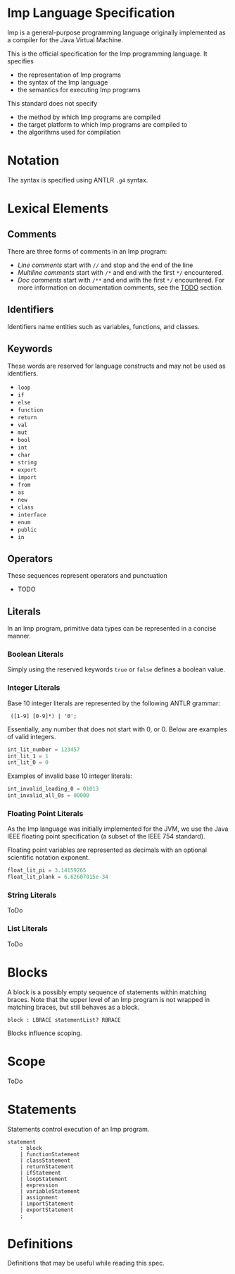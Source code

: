 # Imp Language Specification

Imp is a general-purpose programming language originally implemented as a compiler for the Java Virtual Machine.

This is the official specification for the Imp programming language. It specifies

- the representation of Imp programs
- the syntax of the Imp language
- the semantics for executing Imp programs

This standard does not specify

- the method by which Imp programs are compiled
- the target platform to which Imp programs are compiled to
- the algorithms used for compilation


# Notation

The syntax is specified using ANTLR `.g4` syntax.

# Lexical Elements

## Comments

There are three forms of comments in an Imp program:

- *Line comments* start with `//` and stop and the end of the line
- *Multiline comments* start with `/*` and end with the first `*/` encountered.
- *Doc comments* start with `/**` and end with the first `*/` encountered. For more information on documentation comments, see the [TODO](TODO) section.

## Identifiers

Identifiers name entities such as variables, functions, and classes.

## Keywords

These words are reserved for language constructs and may not be used as identifiers.

- `loop`
- `if`
- `else`
- `function`
- `return`
- `val`
- `mut`
- `bool`
- `int`
- `char`
- `string`
- `export`
- `import`
- `from`
- `as`
- `new`
- `class`
- `interface`
- `enum`
- `public`
- `in`

## Operators

These sequences represent operators and punctuation

- TODO


## Literals

In an Imp program, primitive data types can be represented in a concise manner.

### Boolean Literals

Simply using the reserved keywords `true` or `false` defines a boolean value.

### Integer Literals

Base 10 integer literals are represented by the following ANTLR grammar:

```g4
 ([1-9] [0-9]*) | '0';
```

Essentially, any number that does not start with 0, or 0. Below are examples of valid integers.

```c
int_lit_number = 123457
int_lit_1 = 1
int_lit_0 = 0
```

Examples of invalid base 10 integer literals:

```c
int_invalid_leading_0 = 01013
int_invalid_all_0s = 00000
```


### Floating Point Literals

As the Imp language was initially implemented for the JVM, we use the Java IEEE floating point specification (a subset of the IEEE 754 standard).

Floating point variables are represented as decimals with an optional scientific notation exponent.

```c
float_lit_pi = 3.14159265
float_lit_plank = 6.62607015e-34
```

### String Literals

ToDo

### List Literals

ToDo




# Blocks

A block is a possibly empty sequence of statements within matching braces. Note that the upper level of an Imp program is not wrapped in matching braces, but still behaves as a block.

```g4
block : LBRACE statementList? RBRACE
```

Blocks influence scoping.

# Scope

ToDo


# Statements

Statements control execution of an Imp program.

```g4
statement
    : block
    | functionStatement
    | classStatement
    | returnStatement
    | ifStatement
    | loopStatement
    | expression
    | variableStatement
    | assignment
    | importStatement
    | exportStatement
    ;
```










# Definitions

Definitions that may be useful while reading this spec.

